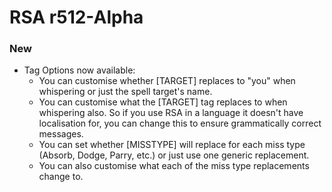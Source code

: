 
# RSA r512-Alpha

### New
* Tag Options now available:
    * You can customise whether [TARGET] replaces to "you" when whispering or just the spell target's name.
    * You can customise what the [TARGET] tag replaces to when whispering also. So if you use RSA in a language it doesn't have localisation for, you can change this to ensure grammatically correct messages.
    * You can set whether [MISSTYPE] will replace for each miss type (Absorb, Dodge, Parry, etc.) or just use one generic replacement.
    * You can also customise what each of the miss type replacements change to.
